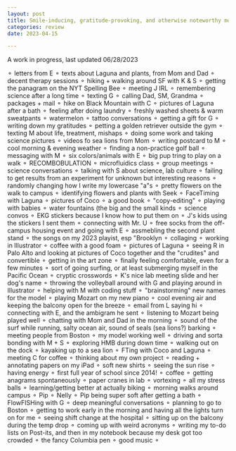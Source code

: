 ```yaml
---
layout: post
title: Smile-inducing, gratitude-provoking, and otherwise noteworthy moments
categories: review
date: 2023-04-15

---
```

A work in progress, last updated 06/28/2023

⚬ letters from E ⚬ texts about Laguna and plants, from Mom and Dad ⚬ decent therapy sessions ⚬ hiking + walking around SF with K & S ⚬ getting the panagram on the NYT Spelling Bee ⚬ meeting J IRL ⚬ remembering science after a long time ⚬ texting G ⚬ calling Dad, SM, Grandma ⚬ packages + mail ⚬ hike on Black Mountain with C ⚬ pictures of Laguna after a bath ⚬ feeling after doing laundry ⚬ freshly washed sheets & warm sweatpants ⚬ watermelon ⚬ tattoo conversations ⚬ getting a gift for G ⚬ writing down my gratitudes ⚬ petting a golden retriever outside the gym ⚬ texting M about life, treatment, mishaps ⚬ doing some work and taking science pictures ⚬ videos fo sea lions from Mom ⚬ writing postcard to M ⚬ cool morning & evening weather ⚬ finding a non-practice golf ball ⚬ messaging with M ⚬ six colors/animals with E ⚬ big pup tring to play on a walk ⚬ RECOMBOBULATION ⚬ microfluidics class ⚬ group meetings ⚬ science conversations ⚬ talking with S about science, lab culture ⚬ failing to get results from an experiment for unknown but interesting reasons ⚬ randomly changing how I write my lowercase "a"s ⚬ pretty flowers on the walk to campus ⚬ identifying flowers and plants with Seek ⚬ FaceTiming with Laguna ⚬ pictures of Coco ⚬ a good book ⚬ "copy-editing" ⚬ playing with babies ⚬ water fountains (the big and the small kinds ⚬ science convos ⚬ EKG stickers because I know how to put them on ⚬ J's kids using the stickers I sent them ⚬ connecting with Mr. U ⚬ free socks from the off-campus housing event and going with E ⚬ assmebling the second plant stand ⚬ the songs on my 2023 playist, esp "Brooklyn ⚬ collaging ⚬ working in Illustrator ⚬ coffee with a good foam ⚬ pictures of Laguna ⚬ seeing R in Palo Alto and looking at pictures of Coco together and the "crudites" and convertible ⚬ getting in the art zone ⚬ finally feeling comfortable, even for a few minutes ⚬ sort of going surfing, or at least submerging myself in the Pacific Ocean ⚬ cryptic crosswords ⚬ K's nice lab meeting slide and her dog's name ⚬ throwing the volleyball around with G and playing around in Illustrator ⚬ helping with M with coding stuff ⚬ "brainstorming" new names for the model ⚬ playing Mozart on my new piano ⚬ cool evening air and keeping the balcony open for the breeze ⚬ email from L saying hi ⚬ connecting with E, and the ambigram he sent ⚬ listening to Mozart being played well ⚬ chatting with Mom and Dad in the morning ⚬ sound of the surf while running, salty ocean air, sound of seals (sea lions?) barking ⚬ meeting people from Boston ⚬ my model working well ⚬ driving and sorta bonding with M + S ⚬ exploring HMB during down time ⚬ walking out on the dock ⚬ kayaking up to a sea lion ⚬ FTing with Coco and Laguna ⚬ meeting C for coffee ⚬ thinking about my own project ⚬ reading + annotating papers on my iPad ⚬ soft new shirts ⚬ seeing the sun rise ⚬  having energy ⚬ first full year of school since 2014! ⚬ coffee ⚬ getting anagrams spontaneously ⚬ paper cranes in lab ⚬ vortexing ⚬ all my stress balls ⚬ learning/getting better at actually biking ⚬ morning walks around campus ⚬ Pip ⚬ Nelly ⚬ Pip being super soft after getting a bath ⚬ FlowFISHing with G ⚬ deep meaningful conversations ⚬ planning to go to Boston ⚬ getting to work early in the morning and having all the lights turn on for me ⚬ seeing shift change at the hospital ⚬ sitting up on the balcony during the temp drop ⚬ coming up with weird acronyms ⚬ writing my to-do lists on Post-its, and then in my notebook because my desk got too crowded ⚬ the fancy Columbia pen ⚬ good music ⚬ 
